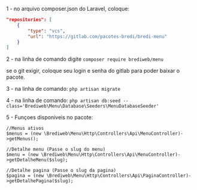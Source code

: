 1 - no arquivo composer.json do Laravel, coloque:

```json
"repositories": [
    {
        "type": "vcs",
        "url": "https://gitlab.com/pacotes-bredi/bredi-menu"
    }
]
```

2 - na linha de comando digite
`composer require brediweb/menu`

se o git exigir, coloque seu login e senha do gitlab para poder baixar o pacote.

3 - na linha de comando: `php artisan migrate`

4 - na linha de comando: `php artisan db:seed --class='Brediweb\Menu\Database\Seeders\MenuDatabaseSeeder'`

5 -  Funçoes disponiveis no pacote:

```
//Menus ativos
$menus = (new \Brediweb\Menu\Http\Controllers\Api\MenuController)->getMenus();

//Detalhe menu (Passe o slug do menu)
$menu = (new \Brediweb\Menu\Http\Controllers\Api\MenuController)->getDetalheMenu($slug);

//Detalhe pagina (Passe o slug da pagina)
$pagina = (new \Brediweb\Menu\Http\Controllers\Api\PaginaController)->getDetalhePagina($slug);
```
